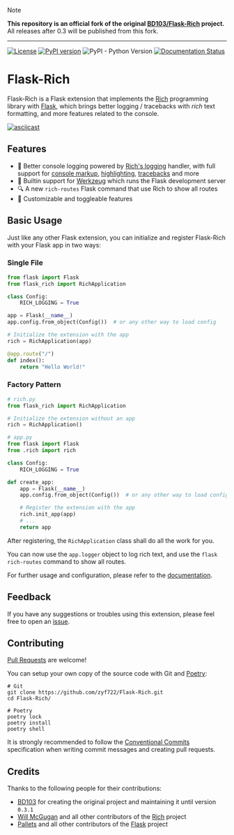 > [!NOTE]
> **This repository is an official fork of the original [BD103/Flask-Rich](https://github.com/BD103/Flask-Rich) project.** All releases after 0.3 will be published from this fork.
---

[![License](https://img.shields.io/github/license/zyf722/Flask-Rich)](LICENSE)
[![PyPI version](https://img.shields.io/pypi/v/flask-rich
)](https://pypi.org/project/flask-rich/)
![PyPI - Python Version](https://img.shields.io/pypi/pyversions/flask-rich)
[![Documentation Status](https://readthedocs.org/projects/flask-rich/badge/?version=latest)](https://flask-rich.readthedocs.io/en/latest/?badge=latest)


# Flask-Rich

Flask-Rich is a Flask extension that implements the [Rich](https://pypi.org/project/rich/) programming library with [Flask](https://pypi.org/project/Flask/), which brings better logging / tracebacks with *rich* text formatting, and more features related to the console.

[![asciicast](https://asciinema.org/a/608190.svg)](https://asciinema.org/a/608190)

## Features

- :rainbow: Better console logging powered by [Rich's logging](https://rich.readthedocs.io/en/latest/logging.html) handler, with full support for [console markup](https://rich.readthedocs.io/en/latest/markup.html#console-markup), [highlighting](https://rich.readthedocs.io/en/latest/highlighting.html),  [tracebacks](https://rich.readthedocs.io/en/latest/traceback.html) and more
- :construction: Builtin support for [Werkzeug](https://pypi.org/project/Werkzeug/) which runs the Flask development server
- :mag: A new `rich-routes` Flask command that use Rich to show all routes
- :wrench: Customizable and toggleable features


## Basic Usage

Just like any other Flask extension, you can initialize and register Flask-Rich with your Flask app in two ways:

### Single File

```python
from flask import Flask
from flask_rich import RichApplication

class Config:
    RICH_LOGGING = True

app = Flask(__name__)
app.config.from_object(Config())  # or any other way to load config

# Initialize the extension with the app
rich = RichApplication(app)

@app.route("/")
def index():
    return "Hello World!"
```

### Factory Pattern

```python
# rich.py
from flask_rich import RichApplication

# Initialize the extension without an app
rich = RichApplication()
```

```python
# app.py
from flask import Flask
from .rich import rich

class Config:
    RICH_LOGGING = True

def create_app:
    app = Flask(__name__)
    app.config.from_object(Config())  # or any other way to load config

    # Register the extension with the app
    rich.init_app(app)
    # ...
    return app
```

After registering, the `RichApplication` class shall do all the work for you.

You can now use the `app.logger` object to log rich text, and use the `flask rich-routes` command to show all routes.

For further usage and configuration, please refer to the [documentation](https://flask-rich.readthedocs.io/en/latest/).

## Feedback

If you have any suggestions or troubles using this extension, please feel free to open an [issue](https://github.com/zyf722/Flask-Rich/issues).

## Contributing

[Pull Requests](https://github.com/zyf722/Flask-Rich/pulls) are welcome!

You can setup your own copy of the source code with Git and [Poetry](https://python-poetry.org/):

```shell
# Git
git clone https://github.com/zyf722/Flask-Rich.git
cd Flask-Rich/

# Poetry
poetry lock
poetry install
poetry shell
```

It is strongly recommended to follow the [Conventional Commits](https://www.conventionalcommits.org/en/v1.0.0/) specification when writing commit messages and creating pull requests.

## Credits
Thanks to the following people for their contributions:
- [BD103](https://github.com/BD103) for creating the original project and maintaining it until version `0.3.1`
- [Will McGugan](https://github.com/willmcgugan) and all other contributors of the [Rich](https://github.com/Textualize/rich) project
- [Pallets](https://github.com/pallets) and all other contributors of the [Flask](https://github.com/pallets/flask) project